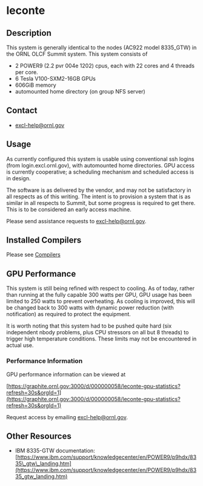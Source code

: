 # leconte

## Description

This system is generally identical to the nodes \(AC922 model 8335\_GTW\) in the ORNL OLCF Summit system. This system consists of

* 2 POWER9 \(2.2 pvr 004e 1202\) cpus, each with 22 cores and 4 threads per core.
* 6 Tesla V100-SXM2-16GB GPUs
* 606GiB memory
* automounted home directory \(on group NFS server\)

## Contact

* excl-help@ornl.gov

## Usage

As currently configured this system is usable using conventional ssh logins \(from login.excl.ornl.gov\), with automounted home directories. GPU access is currently cooperative; a scheduling mechanism and scheduled access is in design.

The software is as delivered by the vendor, and may not be satisfactory in all respects as of this writing. The intent is to provision a system that is as similar in all respects to Summit, but some progress is required to get there. This is to be considered an early access machine.

Please send assistance requests to excl-help@ornl.gov.

## Installed Compilers

Please see [Compilers](../../software/compilers.md)

## GPU Performance

This system is still being refined with respect to cooling. As of today, rather than running at the fully capable 300 watts per GPU, GPU usage has been limited to 250 watts to prevent overheating. As cooling is improved, this will be changed back to 300 watts with dynamic power reduction \(with notification\) as required to protect the equipment.

It is worth noting that this system had to be pushed quite hard \(six independent nbody problems, plus CPU stressors on all but 8 threads\) to trigger high temperature conditions. These limits may not be encountered in actual use.

### Performance Information

GPU performance information can be viewed at

[https://graphite.ornl.gov:3000/d/000000058/leconte-gpu-statistics?refresh=30s&orgId=1](https://graphite.ornl.gov:3000/d/000000058/leconte-gpu-statistics?refresh=30s&orgId=1)

Request access by emailing excl-help@ornl.gov.

## Other Resources

* IBM 8335-GTW documentation: [https://www.ibm.com/support/knowledgecenter/en/POWER9/p9hdx/8335\_gtw\_landing.htm](https://www.ibm.com/support/knowledgecenter/en/POWER9/p9hdx/8335_gtw_landing.htm)


